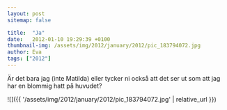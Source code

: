 ```yaml
---
layout: post
sitemap: false

title:  "Ja"
date:   2012-01-10 19:29:39 +0100
thumbnail-img: /assets/img/2012/january/2012/pic_183794072.jpg
author: Eva
tags: ["2012"]
---
```


Är det bara jag (inte Matilda) eller tycker ni också att det ser ut som att jag har en blommig hatt på huvudet?

![]({{ '/assets/img/2012/january/2012/pic_183794072.jpg'  | relative_url }})

